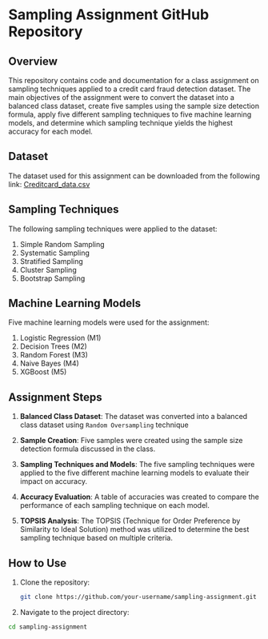 # Sampling Assignment GitHub Repository

## Overview

This repository contains code and documentation for a class assignment on sampling techniques applied to a credit card fraud detection dataset. The main objectives of the assignment were to convert the dataset into a balanced class dataset, create five samples using the sample size detection formula, apply five different sampling techniques to five machine learning models, and determine which sampling technique yields the highest accuracy for each model.

## Dataset

The dataset used for this assignment can be downloaded from the following link: [Creditcard_data.csv](https://www.kaggle.com/datasets/mlg-ulb/creditcardfraud)

## Sampling Techniques

The following sampling techniques were applied to the dataset:

1. Simple Random Sampling
2. Systematic Sampling
3. Stratified Sampling
4. Cluster Sampling
5. Bootstrap Sampling

## Machine Learning Models

Five machine learning models were used for the assignment:

1. Logistic Regression (M1)
2. Decision Trees (M2)
3. Random Forest (M3)
4. Naive Bayes (M4)
5. XGBoost (M5)

## Assignment Steps

1. **Balanced Class Dataset**: The dataset was converted into a balanced class dataset using ```Random Oversampling``` technique

2. **Sample Creation**: Five samples were created using the sample size detection formula discussed in the class.

3. **Sampling Techniques and Models**: The five sampling techniques were applied to the five different machine learning models to evaluate their impact on accuracy.

4. **Accuracy Evaluation**: A table of accuracies was created to compare the performance of each sampling technique on each model.

5. **TOPSIS Analysis**: The TOPSIS (Technique for Order Preference by Similarity to Ideal Solution) method was utilized to determine the best sampling technique based on multiple criteria.


## How to Use

1. Clone the repository:

   ```bash
   git clone https://github.com/your-username/sampling-assignment.git
2. Navigate to the project directory:

  ```bash
  cd sampling-assignment
